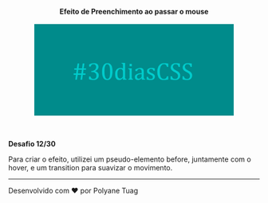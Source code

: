 <p align="center"><strong>Efeito de Preenchimento ao passar o mouse</strong><br><br>
  <img width= '400' src="../.github/gifts/Dia12.gif">
</p><br>

 <p><strong>Desafio 12/30</strong><br>
 
 Para criar o efeito, utilizei um pseudo-elemento before, juntamente com o hover, e um transition para suavizar o movimento.
 
 </p>

 ---
Desenvolvido com ❤ por Polyane Tuag